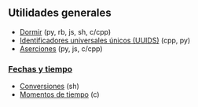 ## Utilidades generales

- [Dormir](https://github.com/mondeja/fullstack/tree/master/backend/src/028-utils/sleep) (py, rb, js, sh, c/cpp)
- [Identificadores universales únicos (UUIDS)](https://github.com/mondeja/fullstack/tree/master/backend/src/028-utils/uuid) (cpp, py)
- [Aserciones](https://github.com/mondeja/fullstack/tree/master/backend/src/028-utils/assert) (py, js, c/cpp)

### [Fechas y tiempo](https://github.com/mondeja/fullstack/tree/master/backend/src/028-utils/date)
- [Conversiones](https://github.com/mondeja/fullstack/tree/master/backend/src/028-utils/date/conv) (sh)
- [Momentos de tiempo](https://github.com/mondeja/fullstack/tree/master/backend/src/028-utils/date/moments) (c)
